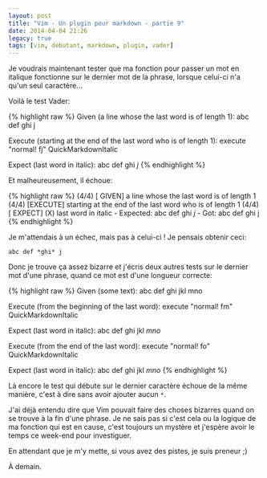 ```yaml
---
layout: post
title: "Vim - Un plugin pour markdown - partie 9"
date: 2014-04-04 21:26
legacy: true
tags: [vim, débutant, markdown, plugin, vader]
---
```




Je voudrais maintenant tester que ma fonction pour passer un mot en
italique fonctionne sur le dernier mot de la phrase, lorsque celui-ci
n'a qu'un seul caractère…

<!-- more -->

Voilà le test Vader:

{% highlight raw %}
Given (a line whose the last word is of length 1):
  abc def ghi j

Execute (starting at the end of the last word who is of length 1):
  execute "normal! fj"
  QuickMarkdownItalic

Expect (last word in italic):
  abc def ghi *j*
{% endhighlight %}

Et malheureusement, il échoue:

{% highlight raw %}
    (4/4) [  GIVEN] a line whose the last word is of length 1
    (4/4) [EXECUTE] starting at the end of the last word who is of length 1
    (4/4) [ EXPECT] (X) last word in italic
      - Expected:
          abc def ghi *j*
      - Got:
          abc def ghi j
{% endhighlight %}

Je m'attendais à un échec, mais pas à celui-ci ! Je pensais obtenir ceci:

    abc def *ghi* j

Donc je trouve ça assez bizarre et j'écris deux autres tests sur le dernier
mot d'une phrase, quand ce mot est d'une longueur correcte:

{% highlight raw %}
Given (some text):
  abc def ghi jkl mno

Execute (from the beginning of the last word):
  execute "normal! fm"
  QuickMarkdownItalic

Expect (last word in italic):
  abc def ghi jkl *mno*

Execute (from the end of the last word):
  execute "normal! fo"
  QuickMarkdownItalic

Expect (last word in italic):
  abc def ghi jkl *mno*
{% endhighlight %}

Là encore le test qui débute sur le dernier caractère échoue de la même
manière, c'est à dire sans avoir ajouter aucun `*`.

J'ai déjà entendu dire que Vim pouvait faire des choses bizarres quand
on se trouve à la fin d'une phrase. Je ne sais pas si c'est cela ou la
logique de ma fonction qui est en cause, c'est toujours un mystère et
j'espère avoir le temps ce week-end pour investiguer.

En attendant que je m'y mette, si vous avez des pistes, je suis preneur ;)



À demain.



